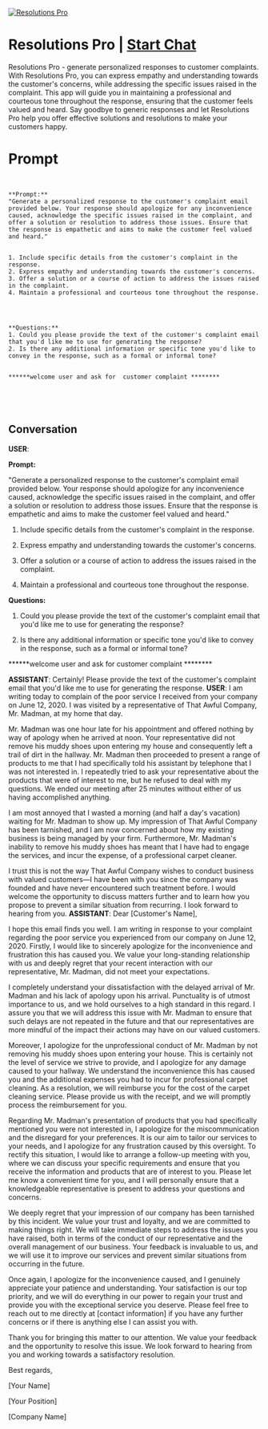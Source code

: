 
[![Resolutions Pro](https://flow-user-images.s3.us-west-1.amazonaws.com/prompt/N1INyT-RO8eJrc0J6jber/1694427349096)](https://gptcall.net/chat.html?data=%7B%22contact%22%3A%7B%22id%22%3A%22N1INyT-RO8eJrc0J6jber%22%2C%22flow%22%3Atrue%7D%7D)
# Resolutions Pro | [Start Chat](https://gptcall.net/chat.html?data=%7B%22contact%22%3A%7B%22id%22%3A%22N1INyT-RO8eJrc0J6jber%22%2C%22flow%22%3Atrue%7D%7D)
Resolutions Pro -  generate personalized responses to customer complaints. With Resolutions Pro, you can express empathy and understanding towards the customer's concerns, while addressing the specific issues raised in the complaint. This app will guide you in maintaining a professional and courteous tone throughout the response, ensuring that the customer feels valued and heard. Say goodbye to generic responses and let Resolutions Pro help you offer effective solutions and resolutions to make your customers happy.

# Prompt

```
 

**Prompt:**
"Generate a personalized response to the customer's complaint email provided below. Your response should apologize for any inconvenience caused, acknowledge the specific issues raised in the complaint, and offer a solution or resolution to address those issues. Ensure that the response is empathetic and aims to make the customer feel valued and heard."

 
1. Include specific details from the customer's complaint in the response.
2. Express empathy and understanding towards the customer's concerns.
3. Offer a solution or a course of action to address the issues raised in the complaint.
4. Maintain a professional and courteous tone throughout the response.




**Questions:**
1. Could you please provide the text of the customer's complaint email that you'd like me to use for generating the response?
2. Is there any additional information or specific tone you'd like to convey in the response, such as a formal or informal tone?
 

******welcome user and ask for  customer complaint ********

 

 
```

## Conversation

**USER**:  



**Prompt:**

"Generate a personalized response to the customer's complaint email provided below. Your response should apologize for any inconvenience caused, acknowledge the specific issues raised in the complaint, and offer a solution or resolution to address those issues. Ensure that the response is empathetic and aims to make the customer feel valued and heard."



 

1. Include specific details from the customer's complaint in the response.

2. Express empathy and understanding towards the customer's concerns.

3. Offer a solution or a course of action to address the issues raised in the complaint.

4. Maintain a professional and courteous tone throughout the response.









**Questions:**

1. Could you please provide the text of the customer's complaint email that you'd like me to use for generating the response?

2. Is there any additional information or specific tone you'd like to convey in the response, such as a formal or informal tone?

 



******welcome user and ask for  customer complaint ********



 



 
**ASSISTANT**: Certainly! Please provide the text of the customer's complaint email that you'd like me to use for generating the response.
**USER**: I am writing today to complain of the poor service I received from your company on June 12, 2020. I was visited by a representative of That Awful Company, Mr. Madman, at my home that day.



Mr. Madman was one hour late for his appointment and offered nothing by way of apology when he arrived at noon. Your representative did not remove his muddy shoes upon entering my house and consequently left a trail of dirt in the hallway. Mr. Madman then proceeded to present a range of products to me that I had specifically told his assistant by telephone that I was not interested in. I repeatedly tried to ask your representative about the products that were of interest to me, but he refused to deal with my questions. We ended our meeting after 25 minutes without either of us having accomplished anything.



I am most annoyed that I wasted a morning (and half a day's vacation) waiting for Mr. Madman to show up. My impression of That Awful Company has been tarnished, and I am now concerned about how my existing business is being managed by your firm. Furthermore, Mr. Madman's inability to remove his muddy shoes has meant that I have had to engage the services, and incur the expense, of a professional carpet cleaner.



I trust this is not the way That Awful Company wishes to conduct business with valued customers—I have been with you since the company was founded and have never encountered such treatment before. I would welcome the opportunity to discuss matters further and to learn how you propose to prevent a similar situation from recurring. I look forward to hearing from you.
**ASSISTANT**: Dear [Customer's Name],



I hope this email finds you well. I am writing in response to your complaint regarding the poor service you experienced from our company on June 12, 2020. Firstly, I would like to sincerely apologize for the inconvenience and frustration this has caused you. We value your long-standing relationship with us and deeply regret that your recent interaction with our representative, Mr. Madman, did not meet your expectations.



I completely understand your dissatisfaction with the delayed arrival of Mr. Madman and his lack of apology upon his arrival. Punctuality is of utmost importance to us, and we hold ourselves to a high standard in this regard. I assure you that we will address this issue with Mr. Madman to ensure that such delays are not repeated in the future and that our representatives are more mindful of the impact their actions may have on our valued customers.



Moreover, I apologize for the unprofessional conduct of Mr. Madman by not removing his muddy shoes upon entering your house. This is certainly not the level of service we strive to provide, and I apologize for any damage caused to your hallway. We understand the inconvenience this has caused you and the additional expenses you had to incur for professional carpet cleaning. As a resolution, we will reimburse you for the cost of the carpet cleaning service. Please provide us with the receipt, and we will promptly process the reimbursement for you.



Regarding Mr. Madman's presentation of products that you had specifically mentioned you were not interested in, I apologize for the miscommunication and the disregard for your preferences. It is our aim to tailor our services to your needs, and I apologize for any frustration caused by this oversight. To rectify this situation, I would like to arrange a follow-up meeting with you, where we can discuss your specific requirements and ensure that you receive the information and products that are of interest to you. Please let me know a convenient time for you, and I will personally ensure that a knowledgeable representative is present to address your questions and concerns.



We deeply regret that your impression of our company has been tarnished by this incident. We value your trust and loyalty, and we are committed to making things right. We will take immediate steps to address the issues you have raised, both in terms of the conduct of our representative and the overall management of our business. Your feedback is invaluable to us, and we will use it to improve our services and prevent similar situations from occurring in the future.



Once again, I apologize for the inconvenience caused, and I genuinely appreciate your patience and understanding. Your satisfaction is our top priority, and we will do everything in our power to regain your trust and provide you with the exceptional service you deserve. Please feel free to reach out to me directly at [contact information] if you have any further concerns or if there is anything else I can assist you with.



Thank you for bringing this matter to our attention. We value your feedback and the opportunity to resolve this issue. We look forward to hearing from you and working towards a satisfactory resolution.



Best regards,



[Your Name]

[Your Position]

[Company Name]


